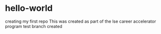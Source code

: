 # hello-world
creating my first repo
This was created as part of the lse career accelerator program
test branch created
